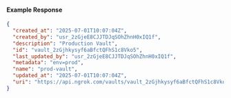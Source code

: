 <!-- Code generated for API Clients. DO NOT EDIT. -->

#### Example Response

```json
{
  "created_at": "2025-07-01T10:07:04Z",
  "created_by": "usr_2zGjeE8CJJTDJqSOhZhnH0xIQ1f",
  "description": "Production Vault",
  "id": "vault_2zGjhkysyf6aBfctQFhS1c8Vko5",
  "last_updated_by": "usr_2zGjeE8CJJTDJqSOhZhnH0xIQ1f",
  "metadata": "env=prod",
  "name": "prod-vault",
  "updated_at": "2025-07-01T10:07:04Z",
  "uri": "https://api.ngrok.com/vaults/vault_2zGjhkysyf6aBfctQFhS1c8Vko5"
}
```
